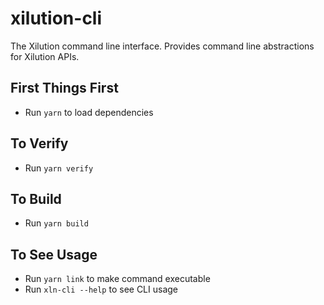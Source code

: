 # xilution-cli

The Xilution command line interface.
Provides command line abstractions for Xilution APIs.

## First Things First

* Run `yarn` to load dependencies

## To Verify

* Run `yarn verify`

## To Build

* Run `yarn build`

## To See Usage

* Run `yarn link` to make command executable
* Run `xln-cli --help` to see CLI usage

